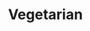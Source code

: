 ---
title: "Vegetarian"
description: "mushrooms, green peppers, olives, onions, & tomatoes"
price_s: "13"
price_m: "20"
price_l: "22"
price_xl: "26"
weight: "8"
---